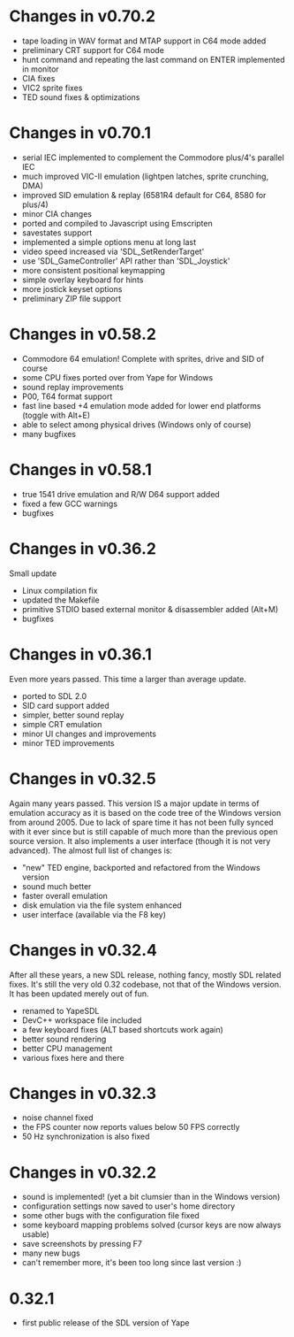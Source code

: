Changes in v0.70.2
==================

- tape loading in WAV format and MTAP support in C64 mode added
- preliminary CRT support for C64 mode
- hunt command and repeating the last command on ENTER implemented in monitor
- CIA fixes
- VIC2 sprite fixes
- TED sound fixes & optimizations

Changes in v0.70.1
==================

- serial IEC implemented to complement the Commodore plus/4's parallel IEC
- much improved VIC-II emulation (lightpen latches, sprite crunching, DMA)
- improved SID emulation & replay (6581R4 default for C64, 8580 for plus/4)
- minor CIA changes
- ported and compiled to Javascript using Emscripten
- savestates support
- implemented a simple options menu at long last
- video speed increased via 'SDL_SetRenderTarget'
- use 'SDL_GameController' API rather than 'SDL_Joystick'
- more consistent positional keymapping
- simple overlay keyboard for hints
- more jostick keyset options
- preliminary ZIP file support

Changes in v0.58.2
==================

- Commodore 64 emulation! Complete with sprites, drive and SID of course
- some CPU fixes ported over from Yape for Windows
- sound replay improvements
- P00, T64 format support
- fast line based +4 emulation mode added for lower end platforms (toggle with Alt+E)
- able to select among physical drives (Windows only of course)
- many bugfixes

Changes in v0.58.1
==================

- true 1541 drive emulation and R/W D64 support added
- fixed a few GCC warnings
- bugfixes

Changes in v0.36.2
==================

Small update

- Linux compilation fix
- updated the Makefile
- primitive STDIO based external monitor & disassembler added (Alt+M)
- bugfixes

Changes in v0.36.1
==================

Even more years passed. This time a larger than average update.

- ported to SDL 2.0
- SID card support added
- simpler, better sound replay
- simple CRT emulation
- minor UI changes and improvements
- minor TED improvements

Changes in v0.32.5
==================

Again many years passed. This version IS a major update in terms of emulation accuracy
as it is based on the code tree of the Windows version from around 2005. Due to lack of
spare time it has not been fully synced with it ever since but is still capable of much
more than the previous open source version. It also implements a user interface (though
it is not very advanced). The almost full list of changes is:

- "new" TED engine, backported and refactored from the Windows version
- sound much better
- faster overall emulation
- disk emulation via the file system enhanced
- user interface (available via the F8 key)

Changes in v0.32.4
==================

After all these years, a new SDL release, nothing fancy, mostly SDL related fixes.
It's still the very old 0.32 codebase, not that of the Windows version. It has been
updated merely out of fun.

- renamed to YapeSDL
- DevC++ workspace file included
- a few keyboard fixes (ALT based shortcuts work again)
- better sound rendering
- better CPU management
- various fixes here and there

Changes in v0.32.3
==================

- noise channel fixed
- the FPS counter now reports values below 50 FPS correctly
- 50 Hz synchronization is also fixed

Changes in v0.32.2
==================

- sound is implemented! (yet a bit clumsier than in the Windows version)
- configuration settings now saved to user's home directory
- some other bugs with the configuration file fixed
- some keyboard mapping problems solved (cursor keys are now always usable)
- save screenshots by pressing F7
- many new bugs
- can't remember more, it's been too long since last version :)

0.32.1
======

- first public release of the SDL version of Yape
